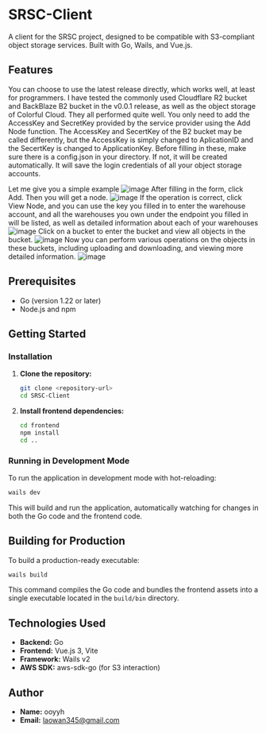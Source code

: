 # SRSC-Client

A client for the SRSC project, designed to be compatible with S3-compliant object storage services. Built with Go, Wails, and Vue.js.

## Features

You can choose to use the latest release directly, which works well, at least for programmers.
I have tested the commonly used Cloudflare R2 bucket and BackBlaze B2 bucket in the v0.0.1 release, as well as the object storage of Colorful Cloud. They all performed quite well. You only need to add the AccessKey and SecretKey provided by the service provider using the Add Node function.
The AccessKey and SecertKey of the B2 bucket may be called differently, but the AccessKey is simply changed to AplicationID and the SecertKey is changed to ApplicationKey.
Before filling in these, make sure there is a config.json in your directory. If not, it will be created automatically. It will save the login credentials of all your object storage accounts.

Let me give you a simple example
![image](https://github.com/user-attachments/assets/8f4aa0ea-c171-4f7f-bcb2-f0358298dd30)
After filling in the form, click Add.
Then you will get a node.
![image](https://github.com/user-attachments/assets/ce5be80a-542f-47f7-847e-e8a6bc2ce2ba)
If the operation is correct, click View Node, and you can use the key you filled in to enter the warehouse account, and all the warehouses you own under the endpoint you filled in will be listed, as well as detailed information about each of your warehouses
![image](https://github.com/user-attachments/assets/81125176-2bbb-4b57-ac2a-6ecec0053922)
Click on a bucket to enter the bucket and view all objects in the bucket.
![image](https://github.com/user-attachments/assets/83e8ca18-b599-408b-a8cf-a260d6955eb5)
Now you can perform various operations on the objects in these buckets, including uploading and downloading, and viewing more detailed information.
![image](https://github.com/user-attachments/assets/fe04a460-29b5-4431-ae87-a69037328389)

## Prerequisites

- Go (version 1.22 or later)
- Node.js and npm

## Getting Started

### Installation

1.  **Clone the repository:**
    ```bash
    git clone <repository-url>
    cd SRSC-Client
    ```
2.  **Install frontend dependencies:**
    ```bash
    cd frontend
    npm install
    cd ..
    ```

### Running in Development Mode

To run the application in development mode with hot-reloading:

```bash
wails dev
```

This will build and run the application, automatically watching for changes in both the Go code and the frontend code.

## Building for Production

To build a production-ready executable:

```bash
wails build
```

This command compiles the Go code and bundles the frontend assets into a single executable located in the `build/bin` directory.

## Technologies Used

-   **Backend:** Go
-   **Frontend:** Vue.js 3, Vite
-   **Framework:** Wails v2
-   **AWS SDK:** aws-sdk-go (for S3 interaction)

## Author

-   **Name:** ooyyh
-   **Email:** laowan345@gmail.com
